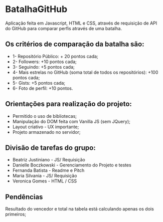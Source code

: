 # BatalhaGitHub

Aplicação feita em Javascript, HTML e CSS, através de requisição de API do GitHub para comparar perfis através de uma batalha. 

## Os critérios de comparação da batalha são: 
- 1- Repositório Público: + 20 pontos cada;
- 2- Followers: +10 pontos cada;
- 3- Seguindo: +5 pontos cada;
- 4- Mais estrelas no GitHub (soma total de todos os repositórios): +100 pontos cada;
- 5- Gists: +5 pontos cada;
- 6- Foto de perfil: +10 pontos.


## Orientações para realização do projeto: 
- Permitido o uso de bibliotecas;
- Manipulação do DOM feita com Vanilla JS (sem JQuery);
- Layout criativo - UX importante;
- Projeto armazenado no servidor;


## Divisão de tarefas do grupo: 
- Beatriz Justiniano - JS/ Requisição
- Danielle Boczkowski - Gerenciamento do Projeto e testes
- Fernanda Batista - Readme e Pitch
- Maria Silvania - JS/ Requisição
- Veronica Gomes - HTML / CSS

## Pendências
Resultado do vencedor e total na tabela está calculando apenas os dois primeiros;


